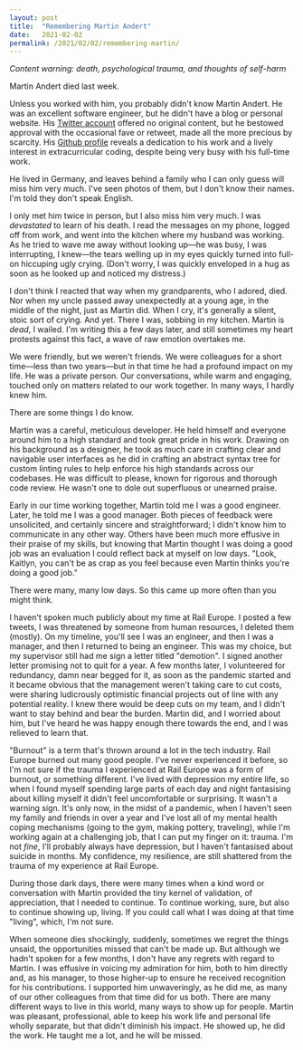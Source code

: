 ```yaml
---
layout: post
title:  "Remembering Martin Andert"
date:   2021-02-02
permalink: /2021/02/02/remembering-martin/
---
```

_Content warning: death, psychological trauma, and thoughts of self-harm_

Martin Andert died last week.

Unless you worked with him, you probably didn't know Martin Andert. He was an excellent software engineer, but he didn't have a blog or personal website. His [Twitter account](http://twitter.com/martinandert) offered no original content, but he bestowed approval with the occasional fave or retweet, made all the more precious by scarcity. His [Github profile](http://github.com/martinandert) reveals a dedication to his work and a lively interest in extracurricular coding, despite being very busy with his full-time work.

He lived in Germany, and leaves behind a family who I can only guess will miss him very much. I've seen photos of them, but I don't know their names. I'm told they don't speak English.

I only met him twice in person, but I also miss him very much. I was _devastated_ to learn of his death. I read the messages on my phone, logged off from work, and went into the kitchen where my husband was working. As he tried to wave me away without looking up—he was busy, I was interrupting, I knew—the tears welling up in my eyes quickly turned into full-on hiccuping ugly crying. (Don't worry, I was quickly enveloped in a hug as soon as he looked up and noticed my distress.)

I don't think I reacted that way when my grandparents, who I adored, died. Nor when my uncle passed away unexpectedly at a young age, in the middle of the night, just as Martin did. When I cry, it's generally a silent, stoic sort of crying. And yet. There I was, sobbing in my kitchen. Martin is _dead_, I wailed. I'm writing this a few days later, and still sometimes my heart protests against this fact, a wave of raw emotion overtakes me. 

We were friendly, but we weren't friends. We were colleagues for a short time—less than two years—but in that time he had a profound impact on my life. He was a private person. Our conversations, while warm and engaging, touched only on matters related to our work together. In many ways, I hardly knew him.

There are some things I do know.

Martin was a careful, meticulous developer. He held himself and everyone around him to a high standard and took great pride in his work. Drawing on his background as a designer, he took as much care in crafting clear and navigable user interfaces as he did in crafting an abstract syntax tree for custom linting rules to help enforce his high standards across our codebases. He was difficult to please, known for rigorous and thorough code review. He wasn't one to dole out superfluous or unearned praise.

Early in our time working together, Martin told me I was a good engineer. Later, he told me I was a good manager. Both pieces of feedback were unsolicited, and certainly sincere and straightforward; I didn't know him to communicate in any other way. Others have been much more effusive in their praise of my skills, but knowing that Martin thought I was doing a good job was an evaluation I could reflect back at myself on low days. "Look, Kaitlyn, you can't be as crap as you feel because even Martin thinks you're doing a good job."

There were many, many low days. So this came up more often than you might think.

I haven't spoken much publicly about my time at Rail Europe. I posted a few tweets, I was threatened by someone from human resources, I deleted them (mostly). On my timeline, you'll see I was an engineer, and then I was a manager, and then I returned to being an engineer. This was my choice, but my supervisor still had me sign a letter titled "demotion". I signed another letter promising not to quit for a year. A few months later, I volunteered for redundancy, damn near begged for it, as soon as the pandemic started and it became obvious that the management weren't taking care to cut costs, were sharing ludicrously optimistic financial projects out of line with any potential reality. I knew there would be deep cuts on my team, and I didn't want to stay behind and bear the burden. Martin did, and I worried about him, but I've heard he was happy enough there towards the end, and I was relieved to learn that.

"Burnout" is a term that's thrown around a lot in the tech industry. Rail Europe burned out many good people. I've never experienced it before, so I'm not sure if the trauma I experienced at Rail Europe was a form of burnout, or something different. I've lived with depression my entire life, so when I found myself spending large parts of each day and night fantasising about killing myself it didn't feel uncomfortable or surprising. It wasn't a warning sign. It's only now, in the midst of a pandemic, when I haven't seen my family and friends in over a year and I've lost all of my mental health coping mechanisms (going to the gym, making pottery, traveling), while I'm working again at a challenging job, that I can put my finger on it: trauma. I'm not _fine_, I'll probably always have depression, but I haven't fantasised about suicide in months. My confidence, my resilience, are still shattered from the trauma of my experience at Rail Europe. 

During those dark days, there were many times when a kind word or conversation with Martin provided the tiny kernel of validation, of appreciation, that I needed to continue. To continue working, sure, but also to continue showing up, living. If you could call what I was doing at that time "living", which, I'm not sure.

When someone dies shockingly, suddenly, sometimes we  regret the things unsaid, the opportunities missed that can't be made up. But although we hadn't spoken for a few months, I don't have any regrets with regard to Martin. I was effusive in voicing my admiration for him, both to him directly and, as his manager, to those higher-up to ensure he received recognition for his contributions. I supported him unwaveringly, as he did me, as many of our other colleagues from that time did for us both. There are many different ways to live in this world, many ways to show up for people. Martin was pleasant, professional, able to keep his work life and personal life wholly separate, but that didn't diminish his impact. He showed up, he did the work. He taught me a lot, and he will be missed.
